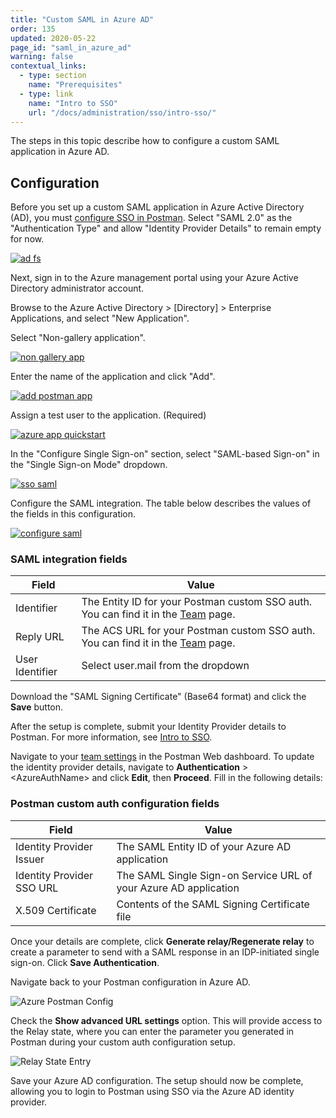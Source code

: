 ```yaml
---
title: "Custom SAML in Azure AD"
order: 135
updated: 2020-05-22
page_id: "saml_in_azure_ad"
warning: false
contextual_links:
  - type: section
    name: "Prerequisites"
  - type: link
    name: "Intro to SSO"
    url: "/docs/administration/sso/intro-sso/"
---
```


The steps in this topic describe how to configure a custom SAML application in Azure AD.

## Configuration

Before you set up a custom SAML application in Azure Active Directory (AD), you must [configure SSO in Postman](/docs/administration/sso/admin-sso/). Select "SAML 2.0" as the "Authentication Type" and allow "Identity Provider Details" to remain empty for now.

[![ad fs](https://assets.postman.com/postman-docs/AzureAD.png)](https://assets.postman.com/postman-docs/AzureAD.png)

Next, sign in to the Azure management portal using your Azure Active Directory administrator account.

Browse to the Azure Active Directory > [Directory] > Enterprise Applications, and select "New Application".

Select "Non-gallery application".

[![non gallery app](https://assets.postman.com/postman-docs/ENT-add-non-gallery-application.png)](https://assets.postman.com/postman-docs/ENT-add-non-gallery-application.png)

Enter the name of the application and click "Add".

[![add postman app](https://assets.postman.com/postman-docs/ENT-add-postman-app.png)](https://assets.postman.com/postman-docs/ENT-add-postman-app.png)

Assign a test user to the application. (Required)

[![azure app quickstart](https://assets.postman.com/postman-docs/ENT-azure-app-quickstart.png)](https://assets.postman.com/postman-docs/ENT-azure-app-quickstart.png)

In the "Configure Single Sign-on" section, select "SAML-based Sign-on" in the "Single Sign-on Mode" dropdown.

[![sso saml](https://assets.postman.com/postman-docs/ENT-single-sign-on-saml.png)](https://assets.postman.com/postman-docs/ENT-single-sign-on-saml.png)

Configure the SAML integration. The table below describes the values of the fields in this configuration.

[![configure saml](https://assets.postman.com/postman-docs/ENT-configure-saml.png)](https://assets.postman.com/postman-docs/ENT-configure-saml.png)

### SAML integration fields

| **Field**          | **Value**         |
| ------------- | ------------- |
| Identifier | The Entity ID for your Postman custom SSO auth. You can find it in the [Team](https://app.getpostman.com/dashboard/teams) page.   |
| Reply URL | The ACS URL for your Postman custom SSO auth. You can find it in the [Team](https://app.getpostman.com/dashboard/teams) page.  |
| User Identifier  | Select user.mail from the dropdown  |

Download the "SAML Signing Certificate" (Base64 format) and click the **Save** button.

After the setup is complete, submit your Identity Provider details to Postman. For more information, see [Intro to SSO](/docs/administration/sso/intro-sso/).

Navigate to your [team settings](https://go.postman.co/settings/team/general) in the Postman Web dashboard. To update the identity provider details, navigate to __Authentication__ &gt; &lt;AzureAuthName&gt; and click __Edit__, then __Proceed__. Fill in the following details:

### Postman custom auth configuration fields

| **Field**         | **Value**         |
| ------------- | ------------- |
| Identity Provider Issuer | The SAML Entity ID of your Azure AD application |
| Identity Provider SSO URL | The SAML Single Sign-on Service URL of your Azure AD application |
| X.509 Certificate | Contents of the SAML Signing Certificate file |

Once your details are complete, click __Generate relay/Regenerate relay__ to create a parameter to send with a SAML response in an IDP-initiated single sign-on. Click __Save Authentication__.

Navigate back to your Postman configuration in Azure AD.

![Azure Postman Config](https://assets.postman.com/postman-docs/ENT-configure-saml.png)

Check the __Show advanced URL settings__ option. This will provide access to the Relay state, where you can enter the parameter you generated in Postman during your custom auth configuration setup.

![Relay State Entry](https://assets.postman.com/postman-docs/azure-relay-state-entry.jpg)

Save your Azure AD configuration. The setup should now be complete, allowing you to login to Postman using SSO via the Azure AD identity provider.

